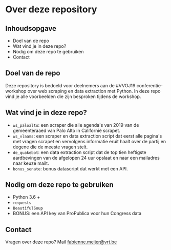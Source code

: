 # Over deze repository

## Inhoudsopgave

* Doel van de repo
* Wat vind je in deze repo?
* Nodig om deze repo te gebruiken
* Contact


## Doel van de repo

Deze repository is bedoeld voor deelnemers aan de #VVOJ19 conferentie-workshop over web scraping en data extraction met Python. In deze repo vind je alle voorbeelden die zijn besproken tijdens de workshop.


## Wat vind je in deze repo?

* `ws_paloalto`: een scraper die alle agenda's van 2019 van de gemeenteraaed van Palo Alto in Californië scrapet. 
* `ws_vlaams`: een scraper en data extraction script dat eerst alle pagina's met vragen scrapet en vervolgens informatie eruit haalt over de partij en degene die de meeste vragen stelt. 
* `de_quakebot`: een data extraction script dat de top tien heftigste aardbevingen van de afgelopen 24 uur opslaat en naar een mailadres naar keuze mailt.
* `bonus_senate`: bonus datascript dat werkt met een API.


## Nodig om deze repo te gebruiken

* Python 3.6 +
* `requests`
* `BeautifulSoup`
* BONUS: een API key van ProPublica voor hun Congress data


## Contact

Vragen over deze repo? Mail fabienne.meijer@vrt.be

